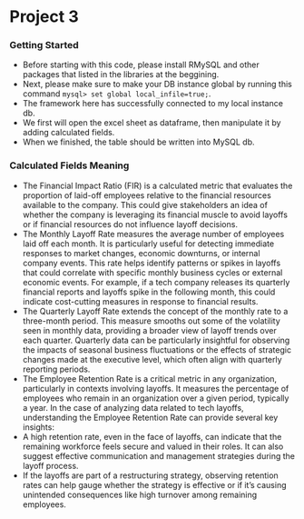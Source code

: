 # Project 3
### Getting Started
- Before starting with this code, please install RMySQL and other packages that listed in the libraries at the beggining.
- Next, please make sure to make your DB instance global by running this command `mysql> set global local_infile=true;`.
- The framework here has successfully connected to my local instance db.
- We first will open the excel sheet as dataframe, then manipulate it by adding calculated fields.
- When we finished, the table should be written into MySQL db.

### Calculated Fields Meaning

- The Financial Impact Ratio (FIR) is a calculated metric that evaluates the proportion of laid-off employees relative to the financial resources available to the company. This could give stakeholders an idea of whether the company is leveraging its financial muscle to avoid layoffs or if financial resources do not influence layoff decisions.
- The Monthly Layoff Rate measures the average number of employees laid off each month. It is particularly useful for detecting immediate responses to market changes, economic downturns, or internal company events.
 This rate helps identify patterns or spikes in layoffs that could correlate with specific monthly business cycles or external economic events. For example, if a tech company releases its quarterly financial reports and layoffs spike in the following month, this could indicate cost-cutting measures in response to financial results.
- The Quarterly Layoff Rate extends the concept of the monthly rate to a three-month period.
This measure smooths out some of the volatility seen in monthly data, providing a broader view of layoff trends over each quarter. Quarterly data can be particularly insightful for observing the impacts of seasonal business fluctuations or the effects of strategic changes made at the executive level, which often align with quarterly reporting periods.
- The Employee Retention Rate is a critical metric in any organization, particularly in contexts involving layoffs. It measures the percentage of employees who remain in an organization over a given period, typically a year. In the case of analyzing data related to tech layoffs, understanding the Employee Retention Rate can provide several key insights:
- A high retention rate, even in the face of layoffs, can indicate that the remaining workforce feels secure and valued in their roles. It can also suggest effective communication and management strategies during the layoff process.
- If the layoffs are part of a restructuring strategy, observing retention rates can help gauge whether the strategy is effective or if it’s causing unintended consequences like high turnover among remaining employees.
